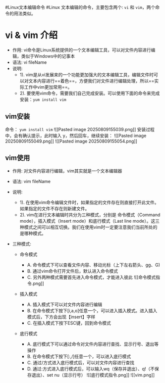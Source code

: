 #Linux文本编辑命令 #Linux 
文本编辑的命令，主要包含两个: `vi` 和 `vim`，两个命令的用法类似。

# vi & vim 介绍

- 作用: vi命令是Linux系统提供的一个文本编辑工具，可以对文件内容进行编辑，类似于Windows中的记事本
- 语法: vi fileName
- 说明:
    - 1). vim是从vi发展来的一个功能更加强大的文本编辑工具，编辑文件时可以对文本内容进行==着色==，方便我们对文件进行编辑处理，所以==实际工作中vim更加常用==。
    - 2). 要使用vim命令，需要我们自己完成安装。可以使用下面的命令来完成安装：`yum install vim`

## vim安装

命令： `yum install vim`
![[Pasted image 20250809155039.png]]
安装过程中，会有确认提示，此时输入 y，然后回车，继续安装：
![[Pasted image 20250809155049.png]]
![[Pasted image 20250809155054.png]]

## vim使用

- 作用: 对文件内容进行编辑，vim其实就是一个文本编辑器
- 语法: vim fileName
- 说明:
    - 1). 在使用vim命令编辑文件时，如果指定的文件存在则直接打开此文件。如果指定的文件不存在则新建文件。
    - 2). vim在进行文本编辑时共分为三种模式，分别是 命令模式（Command mode），插入模式（Insert mode）和底行模式（Last line mode）。这三种模式之间可以相互切换。我们在使用vim时一定要注意我们当前所处的是哪种模式。

- 三种模式:
    - 命令模式
        - A. 命令模式下可以查看文件内容、移动光标（上下左右箭头、gg、G)
        - B. 通过vim命令打开文件后，默认进入命令模式
        - C. 另外两种模式需要首先进入命令模式，才能进入彼此
		![[命令模式指令.png]]
        
    - 插入模式
        - A. 插入模式下可以对文件内容进行编辑
        - B. 在命令模式下按下[i,a,o]任意一个，可以进入插入模式。进入插入模式后，下方会出现【insert】字样
        - C. 在插入模式下按下ESC键，回到命令模式
            
	- 底行模式
	    - A. 底行模式下可以通过命令对文件内容进行查找、显示行号、退出等操作
	    - B. 在命令模式下按下[:,/]任意一个，可以进入底行模式
	    - C. 通过/方式进入底行模式后，可以对文件内容进行查找
	    - D. 通过:方式进入底行模式后，可以输入wq（保存并退出）、q!（不保存退出）、set nu（显示行号）
		  ![[底行模式指令.png]]
    ![[vim.png]]